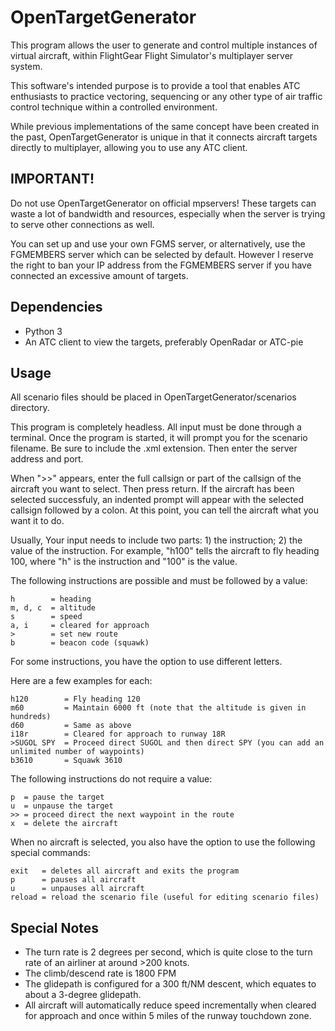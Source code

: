 # OpenTargetGenerator
This program allows the user to generate and control multiple instances of virtual aircraft, within FlightGear Flight Simulator's multiplayer server system.

This software's intended purpose is to provide a tool that enables ATC enthusiasts to practice vectoring, sequencing or any other type of air traffic control technique within a controlled environment.

While previous implementations of the same concept have been created in the past, OpenTargetGenerator is unique in that it connects aircraft targets directly to multiplayer, allowing you to use any ATC client.

## IMPORTANT!
Do not use OpenTargetGenerator on official mpservers! These targets can waste a lot of bandwidth and resources, especially when the server is trying to serve other connections as well.

You can set up and use your own FGMS server, or alternatively, use the FGMEMBERS server which can be selected by default. However I reserve the right to ban your IP address from the FGMEMBERS server if you have connected an excessive amount of targets.

## Dependencies
* Python 3
* An ATC client to view the targets, preferably OpenRadar or ATC-pie

## Usage
All scenario files should be placed in OpenTargetGenerator/scenarios directory.

This program is completely headless. All input must be done through a terminal.
Once the program is started, it will prompt you for the scenario filename. Be sure to include the .xml extension. Then enter the server address and port.

When ">>" appears, enter the full callsign or part of the callsign of the aircraft you want to select. Then press return.
If the aircraft has been selected successfuly, an indented prompt will appear with the selected callsign followed by a colon. At this point, you can tell the aircraft what you want it to do.

Usually, Your input needs to include two parts: 1) the instruction; 2) the value of the instruction. For example, "h100" tells the aircraft to fly heading 100, where "h" is the instruction and "100" is the value.

The following instructions are possible and must be followed by a value:

    h        = heading
    m, d, c  = altitude
    s        = speed
    a, i     = cleared for approach
    >        = set new route
    b        = beacon code (squawk)

For some instructions, you have the option to use different letters.

Here are a few examples for each:

    h120        = Fly heading 120
    m60         = Maintain 6000 ft (note that the altitude is given in hundreds)
    d60         = Same as above
    i18r        = Cleared for approach to runway 18R
    >SUGOL SPY  = Proceed direct SUGOL and then direct SPY (you can add an unlimited number of waypoints)
    b3610       = Squawk 3610

The following instructions do not require a value:

    p  = pause the target
    u  = unpause the target
    >> = proceed direct the next waypoint in the route
    x  = delete the aircraft
    
When no aircraft is selected, you also have the option to use the following special commands:

    exit   = deletes all aircraft and exits the program
    p      = pauses all aircraft
    u      = unpauses all aircraft
    reload = reload the scenario file (useful for editing scenario files)
    
## Special Notes
* The turn rate is 2 degrees per second, which is quite close to the turn rate of an airliner at around >200 knots.
* The climb/descend rate is 1800 FPM
* The glidepath is configured for a 300 ft/NM descent, which equates to about a 3-degree glidepath.
* All aircraft will automatically reduce speed incrementally when cleared for approach and once within 5 miles of the runway touchdown zone.
